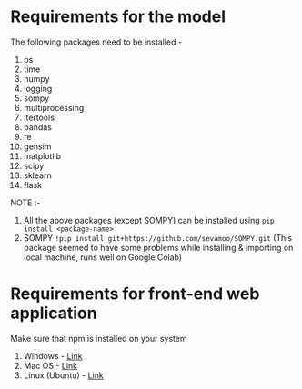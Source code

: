 # Requirements for the model
The following packages need to be installed -
1. os
2. time
3. numpy
4. logging
5. sompy
6. multiprocessing
7. itertools
8. pandas
9. re
10. gensim
11. matplotlib
12. scipy
13. sklearn
14. flask

NOTE :-

1. All the above packages (except SOMPY) can be installed using ```pip install <package-name>```
2. SOMPY
  ```!pip install git+https://github.com/sevamoo/SOMPY.git```
  (This package seemed to have some problems while installing & importing on local machine, runs well on Google Colab)


# Requirements for front-end web application
Make sure that npm is installed on your system
1. Windows        - [Link](https://www.youtube.com/watch?v=__7eOCxJyow)
2. Mac OS         - [Link](https://www.youtube.com/watch?v=0i-gstqgjuE)
3. Linux (Ubuntu) - [Link](https://www.youtube.com/watch?v=P6rPI7x28nY)



